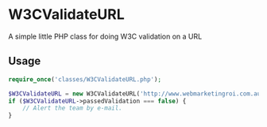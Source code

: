 W3CValidateURL
==============

A simple little PHP class for doing W3C validation on a URL

Usage
-----

```php
require_once('classes/W3CValidateURL.php');

$W3CValidateURL = new W3CValidateURL('http://www.webmarketingroi.com.au');
if ($W3CValidateURL->passedValidation === false) {
    // Alert the team by e-mail.
}
```
